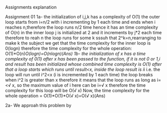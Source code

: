Assignments explanation


Assignment 01
1a-
the initialization of i,j,k has a complexity of O(1)
the outer loop starts from i=n/2 with i incrementing by 1 each time and ends when i reaches n,therefore the loop runs n/2 time hence it has an time complexity of O(n)
in the inner loop j is initialized at 2 and it increments by j*2 each time therefore to reah n the loop runs for some k sssuh that 2^k=n,rearranging to make k the subject we get that the time complexity for the inner loop is 0(logn)
therefore the time complexity for the whole operation:
O(1)*O(n)*O(logn)=O(nlogn)(Ans)
1b-
the initialization of x has a time complexity of 0(1)
after x has been passed to the function, if it is not 0 or 1,i and result has been initialized whose combined time complexity is O(1)
after that a loop starts which runs until result<x, inside the loop result is i*i i.e. the loop will run until i^2<x (i is incremented by 1 each time) 
the loop breaks when i^2 is greater than x therefore it means that the loop runs as long as i=<√ x, so the maximum value of i here can be i=√ x therefore the time complexity for this loop will be O(√ x)
Now, the time complexity for the whole operation = O(1)*O(1)*O(√ x)=O(√ x)(Ans)


2a-
We approah this problem by 
